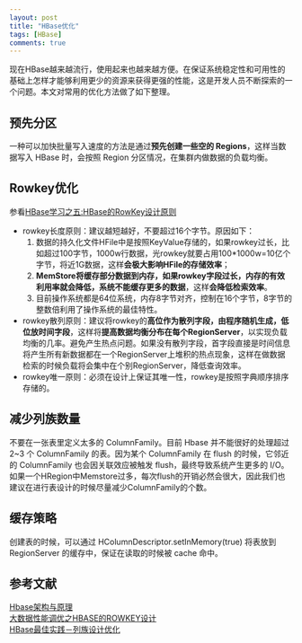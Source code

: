 ```yaml
---
layout: post
title: "HBase优化"
tags: [HBase]
comments: true
--- 
```


现在HBase越来越流行，使用起来也越来越方便。在保证系统稳定性和可用性的基础上怎样才能够利用更少的资源来获得更强的性能，这是开发人员不断探索的一个问题。本文对常用的优化方法做了如下整理。

## 预先分区
一种可以加快批量写入速度的方法是通过**预先创建一些空的 Regions**，这样当数据写入 HBase 时，会按照 Region 分区情况，在集群内做数据的负载均衡。

## Rowkey优化
参看[HBase学习之五:HBase的RowKey设计原则](https://blog.csdn.net/javajxz008/article/details/51892967)   
- rowkey长度原则：建议越短越好，不要超过16个字节。原因如下：
    1. 数据的持久化文件HFile中是按照KeyValue存储的，如果rowkey过长，比如超过100字节，1000w行数据，光rowkey就要占用100\*1000w=10亿个字节，将近1G数据，这样**会极大影响HFile的存储效率**；
    2. **MemStore将缓存部分数据到内存，如果rowkey字段过长，内存的有效利用率就会降低，系统不能缓存更多的数据**，这样**会降低检索效率**。
    3. 目前操作系统都是64位系统，内存8字节对齐，控制在16个字节，8字节的整数倍利用了操作系统的最佳特性。
- rowkey散列原则：建议将rowkey的**高位作为散列字段，由程序随机生成，低位放时间字段**，这样将**提高数据均衡分布在每个RegionServer**，以实现负载均衡的几率。避免产生热点问题。如果没有散列字段，首字段直接是时间信息将产生所有新数据都在一个RegionServer上堆积的热点现象，这样在做数据检索的时候负载将会集中在个别RegionServer，降低查询效率。
- rowkey唯一原则：必须在设计上保证其唯一性，rowkey是按照字典顺序排序存储的。

## 减少列族数量
不要在一张表里定义太多的 ColumnFamily。目前 Hbase 并不能很好的处理超过 2~3 个 ColumnFamily 的表。因为某个 ColumnFamily 在 flush 的时候，它邻近的 ColumnFamily 也会因关联效应被触发 flush，最终导致系统产生更多的 I/O。   
如果一个HRegion中Memstore过多，每次flush的开销必然会很大，因此我们也建议在进行表设计的时候尽量减少ColumnFamily的个数。

## 缓存策略
创建表的时候，可以通过 HColumnDescriptor.setInMemory(true) 将表放到 RegionServer 的缓存中，保证在读取的时候被 cache 命中。

## 参考文献
[Hbase架构与原理](https://www.jianshu.com/p/3832ae37fac4)    
[大数据性能调优之HBASE的ROWKEY设计](http://blog.chedushi.com/archives/9720)   
[HBase最佳实践－列族设计优化](http://hbasefly.com/2016/07/02/hbase-pracise-cfsetting/)
